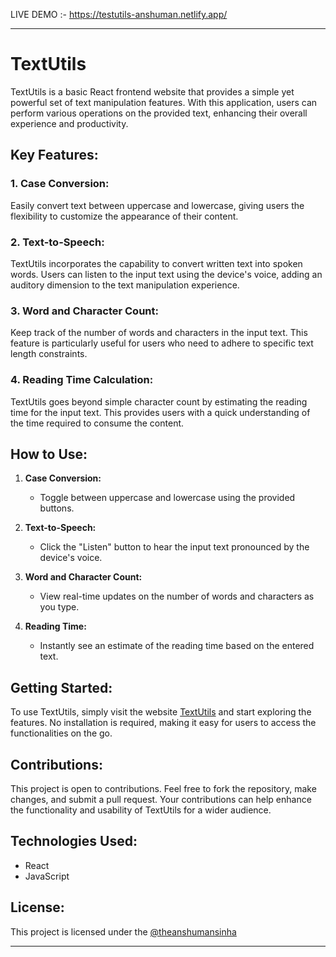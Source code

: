 LIVE DEMO :- https://testutils-anshuman.netlify.app/

---

# TextUtils

TextUtils is a basic React frontend website that provides a simple yet powerful set of text manipulation features. With this application, users can perform various operations on the provided text, enhancing their overall experience and productivity.

## Key Features:

### 1. Case Conversion:
Easily convert text between uppercase and lowercase, giving users the flexibility to customize the appearance of their content.

### 2. Text-to-Speech:
TextUtils incorporates the capability to convert written text into spoken words. Users can listen to the input text using the device's voice, adding an auditory dimension to the text manipulation experience.

### 3. Word and Character Count:
Keep track of the number of words and characters in the input text. This feature is particularly useful for users who need to adhere to specific text length constraints.

### 4. Reading Time Calculation:
TextUtils goes beyond simple character count by estimating the reading time for the input text. This provides users with a quick understanding of the time required to consume the content.

## How to Use:

1. **Case Conversion:**
   - Toggle between uppercase and lowercase using the provided buttons.

2. **Text-to-Speech:**
   - Click the "Listen" button to hear the input text pronounced by the device's voice.

3. **Word and Character Count:**
   - View real-time updates on the number of words and characters as you type.

4. **Reading Time:**
   - Instantly see an estimate of the reading time based on the entered text.

## Getting Started:

To use TextUtils, simply visit the website [TextUtils](#) and start exploring the features. No installation is required, making it easy for users to access the functionalities on the go.

## Contributions:

This project is open to contributions. Feel free to fork the repository, make changes, and submit a pull request. Your contributions can help enhance the functionality and usability of TextUtils for a wider audience.

## Technologies Used:

- React
- JavaScript

## License:

This project is licensed under the [ @theanshumansinha ](LICENSE)

---
